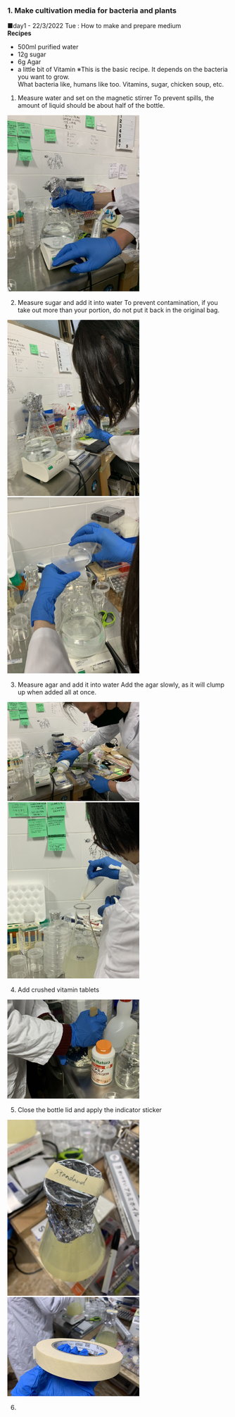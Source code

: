 ###  1. Make cultivation media for bacteria and plants<br>
■day1 - 22/3/2022 Tue : How to make and prepare medium<br>
**Recipes**
* 500ml purified water
* 12g sugar
* 6g Agar
* a little bit of Vitamin
※This is the basic recipe. It depends on the bacteria you want to grow.<br>
What bacteria like, humans like too. Vitamins, sugar, chicken soup, etc.

1. Measure water and set on the magnetic stirrer
To prevent spills, the amount of liquid should be about half of the bottle.
<img width="300" alt="img" src="images/day1/IMG_3352.jpeg">

2. Measure sugar and add it into water
To prevent contamination, if you take out more than your portion, do not put it back in the original bag.
<img width="300" alt="img" src="images/day1/IMG_3355.jpeg">
<img width="300" alt="img" src="images/day1/IMG_3358.jpeg">

3. Measure agar and add it into water
Add the agar slowly, as it will clump up when added all at once.
<img width="300" alt="img" src="images/day1/IMG_3360.jpeg">
<img width="300" alt="img" src="images/day1/IMG_3366.jpeg">

4. Add crushed vitamin tablets
<img width="300" alt="img" src="images/day1/IMG_3368.jpeg">

5. Close the bottle lid and apply the indicator sticker
<img width="300" alt="img" src="images/day1/IMG_3371.jpeg">
<img width="300" alt="img" src="images/day1/IMG_3372.jpeg">

6. 
